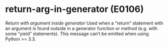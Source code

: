 # return-arg-in-generator (E0106)

*Return with argument inside generator* Used when a “return” statement
with an argument is found outside in a generator function or method
(e.g. with some “yield” statements). This message can’t be emitted when
using Python &gt;= 3.3.
